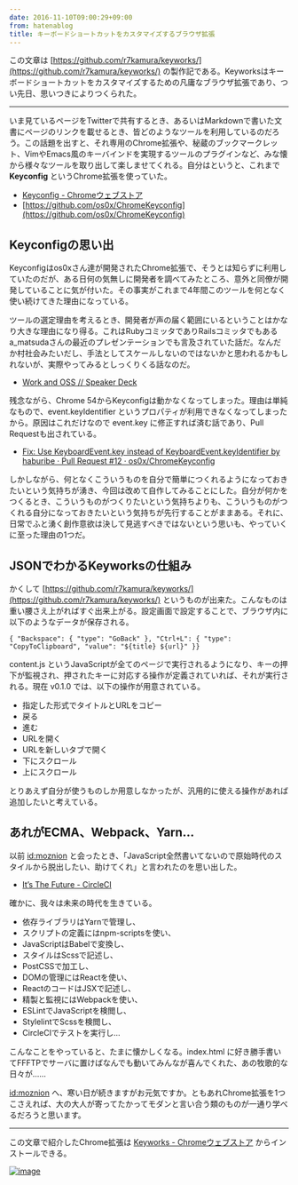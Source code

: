 ```yaml
---
date: 2016-11-10T09:00:29+09:00
from: hatenablog
title: キーボードショートカットをカスタマイズするブラウザ拡張
---
```

この文章は [https://github.com/r7kamura/keyworks/](https://github.com/r7kamura/keyworks/) の製作記である。Keyworksはキーボードショートカットをカスタマイズするための凡庸なブラウザ拡張であり、つい先日、思いつきによりつくられた。

* * *

いま見ているページをTwitterで共有するとき、あるいはMarkdownで書いた文書にページのリンクを載せるとき、皆どのようなツールを利用しているのだろう。この話題を出すと、それ専用のChrome拡張や、秘蔵のブックマークレット、VimやEmacs風のキーバインドを実現するツールのプラグインなど、みな懐から様々なツールを取り出して楽しませてくれる。自分はというと、これまで **Keyconfig** というChrome拡張を使っていた。

- [Keyconfig - Chromeウェブストア](https://chrome.google.com/webstore/detail/empty-title/okneonigbfnolfkmfgjmaeniipdjkgkl?hl=ja)
- [https://github.com/os0x/ChromeKeyconfig](https://github.com/os0x/ChromeKeyconfig)

## Keyconfigの思い出

Keyconfigはos0xさん達が開発されたChrome拡張で、そうとは知らずに利用していたのだが、ある日何の気無しに開発者を調べてみたところ、意外と同僚が開発していることに気が付いた。その事実がこれまで4年間このツールを何となく使い続けてきた理由になっている。

ツールの選定理由を考えるとき、開発者が声の届く範囲にいるということはかなり大きな理由になり得る。これはRubyコミッタでありRailsコミッタでもあるa\_matsudaさんの最近のプレゼンテーションでも言及されていた話だ。なんだか村社会みたいだし、手法としてスケールしないのではないかと思われるかもしれないが、実際やってみるとしっくりくる話なのだ。

- [Work and OSS // Speaker Deck](https://speakerdeck.com/a_matsuda/work-and-oss)

残念ながら、Chrome 54からKeyconfigは動かなくなってしまった。理由は単純なもので、event.keyIdentifier というプロパティが利用できなくなってしまったから。原因はこれだけなので event.key に修正すれば済む話であり、Pull Requestも出されている。

- [Fix: Use KeyboardEvent.key instead of KeyboardEvent.keyIdentifier by haburibe · Pull Request #12 · os0x/ChromeKeyconfig](https://github.com/os0x/ChromeKeyconfig/pull/12)

しかしながら、何となくこういうものを自分で簡単につくれるようになっておきたいという気持ちが湧き、今回は改めて自作してみることにした。自分が何かをつくるとき、こういうものがつくりたいという気持ちよりも、こういうものがつくれる自分になっておきたいという気持ちが先行することがままある。それに、日常でふと湧く創作意欲は決して見逃すべきではないという思いも、やっていくに至った理由の1つだ。

## JSONでわかるKeyworksの仕組み

かくして [https://github.com/r7kamura/keyworks/](https://github.com/r7kamura/keyworks/) というものが出来た。こんなものは重い腰さえ上がればすぐ出来上がる。設定画面で設定することで、ブラウザ内に以下のようなデータが保存される。

```
{ "Backspace": { "type": "GoBack" }, "Ctrl+L": { "type": "CopyToClipboard", "value": "${title} ${url}" }}
```

content.js というJavaScriptが全てのページで実行されるようになり、キーの押下が監視され、押されたキーに対応する操作が定義されていれば、それが実行される。現在 v0.1.0 では、以下の操作が用意されている。

- 指定した形式でタイトルとURLをコピー
- 戻る
- 進む
- URLを開く
- URLを新しいタブで開く
- 下にスクロール
- 上にスクロール

とりあえず自分が使うものしか用意しなかったが、汎用的に使える操作があれば追加したいと考えている。

## あれがECMA、Webpack、Yarn...

以前 [id:moznion](http://blog.hatena.ne.jp/moznion/) と会ったとき、「JavaScript全然書いてないので原始時代のスタイルから脱出したい、助けてくれ」と言われたのを思い出した。

- [It’s The Future - CircleCI](https://circleci.com/blog/its-the-future/)

確かに、我々は未来の時代を生きている。

- 依存ライブラリはYarnで管理し、
- スクリプトの定義にはnpm-scriptsを使い、
- JavaScriptはBabelで変換し、
- スタイルはScssで記述し、
- PostCSSで加工し、
- DOMの管理にはReactを使い、
- ReactのコードはJSXで記述し、
- 精製と監視にはWebpackを使い、
- ESLintでJavaScriptを検閲し、
- StylelintでScssを検閲し、
- CircleCIでテストを実行し...

こんなことをやっていると、たまに懐かしくなる。index.html に好き勝手書いてFFFTPでサーバに置けばなんでも動いてみんなが喜んでくれた、あの牧歌的な日々が……

[id:moznion](http://blog.hatena.ne.jp/moznion/) へ、寒い日が続きますがお元気ですか。ともあれChrome拡張を1つこさえれば、大の大人が寄ってたかってモダンと言い合う類のものが一通り学べるだろうと思います。

* * *

この文章で紹介したChrome拡張は [Keyworks - Chromeウェブストア](https://chrome.google.com/webstore/detail/keyworks/chmkmpahmlgaaincbbdfnplohkkkapdl?hl=ja) からインストールできる。

[![image](https://cloud.githubusercontent.com/assets/111689/20159419/d2aaf64c-a723-11e6-9428-ccb117c235ee.png)](https://chrome.google.com/webstore/detail/keyworks/chmkmpahmlgaaincbbdfnplohkkkapdl?hl=ja)


